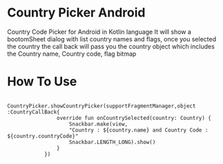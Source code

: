 # Country Picker Android

Country Code Picker for Android in Kotlin language
It will show a bootomSheet dialog with list country names and flags, once you selected the 
country the call back will pass you the country object which includes the Country name,
Country code, flag bitmap


# How To Use
```
            CountryPicker.showCountryPicker(supportFragmentManager,object :CountryCallBack{
                override fun onCountrySelected(country: Country) {
                    Snackbar.make(view, 
                    "Country : ${country.name} and Country Code : ${country.countryCode}"
                    Snackbar.LENGTH_LONG).show()
                }
            })
```
